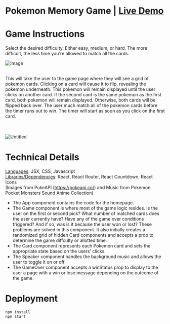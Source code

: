 # Pokemon Memory Game | [Live Demo](https://pokemon-react-memory-game.netlify.app/)  


# Game Instructions 

Select the desired difficulty. Either easy, medium, or hard. The more difficult, the less time you're allowed to match all the cards. 

![image](https://user-images.githubusercontent.com/31430417/169432089-bbfcfb36-9d67-457d-b4d9-30e1b80b1a9c.png)
<br />
<br />

This will take the user to the game page where they will see a grid of pokemon cards. 
Clicking on a card will cause it to flip, revealing the pokemon underneath. This pokemon will remain displayed until the user clicks on another 
card. If the second card is the same pokemon as the first card, both pokemon will remain displayed. Otherwise, both cards will be flipped back over.
The user much match all of the pokemon cards before the timer runs out to win. The timer will start as soon as you click on the first card.   
<br />
<br />

![Untitled](https://user-images.githubusercontent.com/31430417/169587414-4c9a4036-773e-47a8-9691-745be18a607c.png)
<br />


# Technical Details 
<ins>Languages</ins>: JSX, CSS, Javascript  
<ins>Libraries/Dependencies</ins>: React, React Router, React Countdown, React Icons  
(Images from PokeAPI (https://pokeapi.co/) and Music from Pokemon Pocket Monsters Sound Anime Collection)  

* The App component contains the code for the homepage.   
* The Game component is where most of the game logic resides. Is the user on the first or second pick? What number of 
matched cards does the user currently have? Have any of the game over conditions triggered? And if so, was is it because the user won
or lost? These problems are solved in this component. It also initially creates a randomized grid of hidden Card components and
accepts a prop to determine the game diffculty or allotted time.    
* The Card component represents each Pokemon card and sets the appropriate state based on the users' clicks.  
* The Speaker component handles the background music and allows the user to toggle it on or off.   
* The GameOver component accepts a winStatus prop to display to the user a page with a win or lose message depending on the outcome of the 
game.



# Deployment 
```
npm install   
npm start 
```

